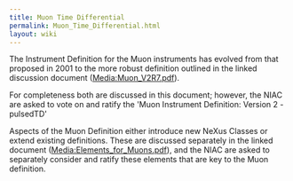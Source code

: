 ```yaml
---
title: Muon Time Differential
permalink: Muon_Time_Differential.html
layout: wiki
---
```


The Instrument Definition for the Muon instruments has evolved from that
proposed in 2001 to the more robust definition outlined in the linked
discussion document (<Media:Muon_V2R7.pdf>).

For completeness both are discussed in this document; however, the NIAC
are asked to vote on and ratify the 'Muon Instrument Definition: Version
2 - pulsedTD'

Aspects of the Muon Definition either introduce new NeXus Classes or
extend existing definitions. These are discussed separately in the
linked document (<Media:Elements_for_Muons.pdf>), and the NIAC are asked
to separately consider and ratify these elements that are key to the
Muon definition.
